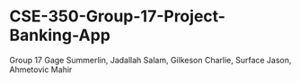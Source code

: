 # CSE-350-Group-17-Project-Banking-App
Group 17 Gage Summerlin, Jadallah Salam, Gilkeson Charlie, Surface Jason, Ahmetovic Mahir
